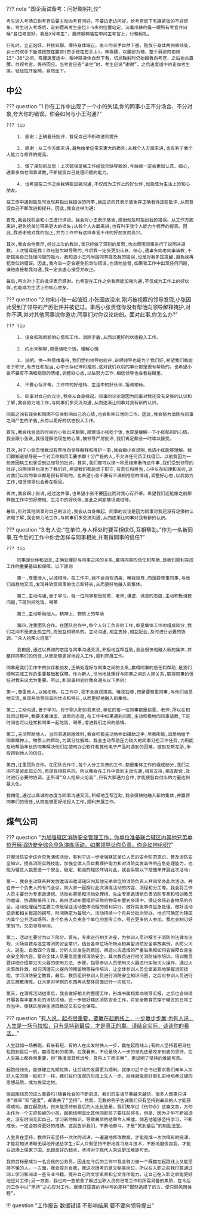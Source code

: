 ??? note "国企面试备考：问好鞠躬礼仪"

    考生进入考场见到考官后要主动向考官问好，不要边走边问好，给考官留下毛躁紧张的不好印象。考生进入考场后，走到距离考生座位3-5步的位置站定，沉着冷静的看一眼所有考官并问候"各位考官好，我是X号考生"，最终眼神落在中间主考官上，行鞠躬礼。

    行礼时，立正站好，并拢双脚，保持身体端正。男士的双手自然下垂，贴放于身体两侧裤线处，女士的双手下垂或搭放在腹前(右手搭在左手上)。伸直腰，以腰部为轴，整个肩部向前倾15°-30°之间，弯腰速度适中，眼神随身体自然下看，切忌鞠躬时仍抬眼看向考官，之后抬头直腰，目视考官，等待回应。当考官应答“请坐”时，考生应说“谢谢”，之后速度适中的走向考生席，轻轻拉开座椅，自然坐下。

## 中公

??? question "1.你在工作中出现了一个小的失误,你的同事小王不分场合、不分对象,夸大你的错误。你会如何与小王沟通?"

    ??? tip

        1. 感谢；正确看待批评，督促自己不断改进和提升

        2. 感谢：从工作方面来讲,避免给单位带来更大的损失;从我个人方面来讲,也有利于我个人能力与修养的提高。

        3. 做了深刻的反思：上次错误是我工作经验欠缺导致的,今后我一定会更加认真、细心,遇事多向老同事请教,不断提高自己处理问题的能力。

        4. 也希望在工作之余我俩能加强沟通,不仅成为工作上的好伙伴,也能成为生活上的知心朋友。

    在工作中遇到能及时发现并指出我错误的同事,我应该向其表示感谢并正确看待这些批评,从而督促自己不断改进和提升。因此,我会这样沟通:

    首先,我会找机会和小王进行详谈。我会对小王表示感谢,感谢他及时指出我的错误。从工作方面来讲,避免给单位带来更大的损失;从我个人方面来讲,也有利于我个人能力与修养的提高。因此,我感谢他对我的指正,并为工作中有这样直言不讳的好朋友而高兴。

    其次,我会向他表示,经过上次的教训,我已经做了深刻的反思,也向周围同事进行了说明并道歉。上次错误是我工作经验欠缺导致的,今后我一定会更加认真、细心,遇事多向老同事请教,不断提高自己处理问题的能力。我知道小王向周围同事提及我的错误,也是对我多加提醒,避免我再犯类似的错误。因此,我今后一定会避免犯类似错误,也请他监督,如果我工作中出现任何问题,请他直接和我沟通,我一定会虚心接受并改正。

    最后,再次对小王的批评表示感谢。也希望在工作之余我俩能加强沟通,不仅成为工作上的好伙伴,也能成为生活上的知心朋友。

??? question "2.你和小张一起值班,小张因故没来,刚巧被视察的领导发现,小张因此受到了领导的严厉批评并被记过。事后小张责怪你没有帮他向领导解释掩护,对你不满,并对其他同事说你邀功,同事们对你议论纷纷。面对此事,你怎么办?"

    ??? tip

        1. 误会和隔阂影响心情和工作。消除矛盾,从而以更好的状态投入工作。

        2. 约出来聊聊,顺便请吃个饭。理解心情

        3. 说明。换一种思维看待,我们受到领导的批评,说明领导也是为了我们好,希望我们都能忠于职守,有责任和担当,心中长存纪律和准则,这对我们以后的事业都是很有帮助的。也希望小张不要有不满和抱怨的情绪,调整好心态,以后努力工作,相信领导也会看在眼里。

        4. 不要心存芥蒂。工作中的好搭档、生活中的好伙伴,坦诚相待。

        5. 同事对自己的议论,我会从自身做起。同事的议论是因为同事对我还没有足够的认识和了解,我会努力地工作,与同事们多交流沟通,从而逐渐让同事对我有新的认识。

    同事之间有误会和隔阂不仅会影响自己的心情,也会影响日常的工作。因此,我会努力消除与同事之间产生的矛盾,从而以更好的状态投入工作。

    首先,我会找合适的时间约小张出来聊聊,顺便请小张吃个饭,也算是缓解一下小张郁闷的心情。我会跟小张说,我很理解他现在的心情,被领导严厉批评,我们肯定都会一时难以接受。

    其次,对于小张责怪我没有帮他向领导解释和掩护一事,我会跟小张说明,也请小张能够理解。我们都知道领导是一个对工作和员工要求都十分严格的人,不允许任何员工找借口。以前我因为一些原因缺工也曾受到过领导的批评。其实,我们都可以换一种思维来看待这件事,我们受到领导的批评,说明领导也是为了我们好,希望我们都能忠于职守,有责任和担当,心中长存纪律和准则,这对我们以后的事业都是很有帮助的。也希望小张不要有不满和抱怨的情绪,调整好心态,以后努力工作,相信领导也会看在眼里。

    再次,我会跟小张说,经过这件事,也希望小张不要因此而对我心存芥蒂。希望我们还能像之前那样做工作中的好搭档、生活中的好伙伴,彼此之间能够坦诚相待。

    最后,针对其他同事对自己的议论,我会从自身做起。同事的议论是因为同事对我还没有足够的认识和了解,我会努力地工作,与同事们多交流沟通,从而逐渐让同事对我有新的认识。


??? question "3.有人说:“在单位,与人相处时要互相信任,互相帮助。”作为一名新同事,在今后的工作中你会怎样与同事相处,并取得同事的信任?"

    ??? tip

        同事是伙伴和战友,正确处理好与同事之间的关系,赢得同事的信任和帮助,是我们顺利完成工作的重要基础和保障。以下原则

        第一,尊重他人,以诚相待。在工作中,我不会自视清高、唯我独尊,而是要尊重同事,与他们诚恳地交流,发现并欣赏同事的优点和特长,从而更好地融入新集体。

        第二,主动沟通,善于学习。每一位同事都是前辈、老师,谦虚、诚恳的态度,主动积极请教问题,下班时间吃饭、喝茶

        第三,主动帮助他人。精神上、物质上的帮助

        第四,注重团队合作。在团队合作中,每个人分工负责的工作,都是集体工作的组成部分,我们之间不是彼此孤立的,而是互相联系的。主动沟通,相互支持,相互配合,及时进行必要的协调。“众人拾柴火焰高”

        我相信,通过以真诚的态度与同事沟通交流,积极地互帮互助,我会很快地融入新的集体,并赢得同事们的信任,从而能够更好地投入工作,顺利开展工作。

    同事是我们工作中的伙伴和战友,正确处理好与同事之间的关系,赢得同事的信任和帮助,是我们顺利完成工作的重要基础和保障。作为新人,恰当地处理好与同事之间的人际关系,取得同事的信任对我来说尤为重要。所以,和同事相处时我会遵从以下原则:

    第一,尊重他人,以诚相待。在工作中,我不会自视清高、唯我独尊,而是要尊重同事,与他们诚恳地交流,发现并欣赏同事的优点和特长,从而更好地融入新集体。

    第二,主动沟通,善于学习。对于刚入职的我来说,单位的每一位同事都是前辈、老师,所以在相处的过程中,我要本着谦虚、诚恳的态度,在工作中如果遇到问题,主动积极地向同事请教,下班时间也可以经常和同事一起吃饭、喝茶,增进我们之间的感情。

    第三,主动帮助他人。当同事遇到困难时,我会积极主动地伸出援助之手,尽我所能,诚恳地给予同事精神上、物质上的帮助,为其分忧解难。我会主动帮助压力较大的同事分担工作任务,力所能及地帮助年长的同事解决他们在使用办公软件和其他电子产品时遇到的困难。做到互帮互助,争取得到他人的信任。

    第四,注重团队合作。在团队合作中,每个人分工负责的工作,都是集体工作的组成部分,我们之间不是彼此孤立的,而是互相联系的。所以我会在工作中做到主动沟通,相互支持,相互配合,及时进行必要的协调。正所谓“众人拾柴火焰高”,只有大家通力合作,才能使各自付出的力量达到最大化。

    我相信,通过以真诚的态度与同事沟通交流,积极地互帮互助,我会很快地融入新的集体,并赢得同事们的信任,从而能够更好地投入工作,顺利开展工作。

## 煤气公司

??? question "[为加强辖区消防安全管理工作，你单位准备联合辖区内其他兄弟单位开展消防安全综合应急演练活动。如果领导让你负责，你会如何组织?](https://www.offcn.com/mianshi/2019/0815/12916.html)"

    开展消防安全综合应急演练活动，有利于进一步增强辖区单位人员的安全防范意识，普及消防安全知识，提高消防实践技能，加强全体人员自我保护能力和对消防突发事件的应急处理能力，也能为辖区人民营造一个安全、稳定、和谐的辖区环境对此，我会采取以下措施来开展此次活动:

    第一，我会主动联系并发放邀请函邀请辖区内其他兄弟单位的消防负责人共同举办此次活动，并召开一个负责人的专门会议，同大家一起探讨此次演练活动的内容、流程和分工等。我会将工作人员主要分为专家邀请组、活动布置组和活动处理组。先由专家邀请组负责消防专家和培训教员的邀请、协调和接待工作，再由活动布置组将采购的物品布置到会场中，保证会场必备物品的齐全。活动处理组的主要工作是保证活动整体流程的顺利实行，做好突发事件应急处理，做好活动记录和相关报道的撰写。时间确定为每周六，活动持续一个月并分批次举办，地点可确定为辖区内某个公共活动场所。各个负责人负责各个单位的宣传工作，号召更多的人参加。我也会制订好策划书，交由领导审阅。

    第二，活动主要分为以下部分。首先，专家进行相关讲座，为参训人员讲解关于消防的法律与法规、火场自救与逃生等消防安全常识，结合各单位场所特点和典型消防安全事故案例，从防火灭火、逃生、自救四个方面，分析火灾发生的原因，阐述火灾造成的严重后果和如何去保障自身生命安全等内容，警示全体人员要高度重视消防安全。其次教员进行相关消防操作培训。培训教员要详细介绍常见灭火器的使用方法、步骤，指导参训人员使用灭火器进行实际灭火操作，通过火灾事故扑救、如何清理灭火器内的残留物等操作培训，让全体参训人员全面直观地掌握消防技能、学习消防安全教育。最后，教员组织参训人员进行消防安全知识问答，之后对参训人员进行逃生疏散演练，让大家对学到的东西再从整体层面进行一次练习。

    第三，在演练活动结束后，我会做好相关的整理工作，形成书面档案向领导汇报，之后也会继续开展各类丰富多彩的消防活动，进一步做好辖区消防安全工作，将安全教育贯穿于辖区的日常工作当中，使辖区居民生活既稳定又有安全保障。

??? question "[有人说，起点很重要，要赢在起跑线上，一步赢步步赢;也有人说，人生是一场马拉松，只有坚持到最后，才是真正的赢。请结合实际，谈谈你的看法。](https://zj.offcn.com/html/2022/03/430201.html)"

    人生就如一场赛跑，有长有短，有的人在出发时快人一步，赢在起跑线上;有的人坚持着把马拉松跑到最后一刻，赢得胜利的奖牌。在我看来，不论是快人一步的领先还是咬牙到底的坚持，在人生路上都异常重要，但“路漫漫其修远兮，吾将上下而求索”，更说明了坚持的难能可贵。

    起跑线领先，能够建立先期优势，让后续的发展更为顺利。就像习近平总书记要求我们青年人扣好人生的第一粒扣子一样，我们在价值观的形成上先人一步，后续就能更好更扎实地培养过硬的思想品质，成为栋梁之材。

    但起跑线真的这么重要吗?随着社会的不断前进，我们的生活节奏越来越快，很多人做事只讲求“效率”和“速度”，却丢失了“坚持”。然而，无数的例子告诫我们只有坚持到最后的人才能获得成功。赢在起跑线，但未能坚持到最后的人比比皆是。我们都学过《伤仲永》这篇文章，方仲永作为一个天资聪颖的小孩，起跑线明显比其他同龄孩子要往前得多。但是，因为才华不断被透支，没有时间充实自己，学习新的知识，导致最后的结果令人唏嘘。倘若他能够坚持学习，不断成长，一定会取得更好的成绩。这就告诉我们，不断地奋斗，才是“笑到最后”的制胜法宝。

    人生贵在坚持，教师只有坚持一次次的试讲，一遍遍地修改教案，才能完成一次次精彩的授课，才能将知识清晰无误地传递给学生;军人只有坚持不断地练习格斗技术，不断地磨炼自我，才能在战场上保家卫国。比起良好的起点，坚持对于现代人来说更加难能可贵。

    我的目标是成为一名合格的公务员，因此在今后的工作中我会努力做一个既赢在起跑线上又能坚持不懈的人。一方面，我会提升自我，我这次报考的是文秘类岗位，所以在入职之前我打算通过网上学习和阅读一些专业书籍，提升自己的文学素养和公文写作能力，让自己在入职之后能更好地应对工作;另一方面，我也向一些前辈了解过公职人员的日常工作和所需具备的素质，在今后的工作中以“坚持”之心应对工作。就像汪国真的诗中写的那样“既然选择了远方，便只顾风雨兼程”。

!!! question "工作报告 数据错误 不影响结果 要不要向领导提出"